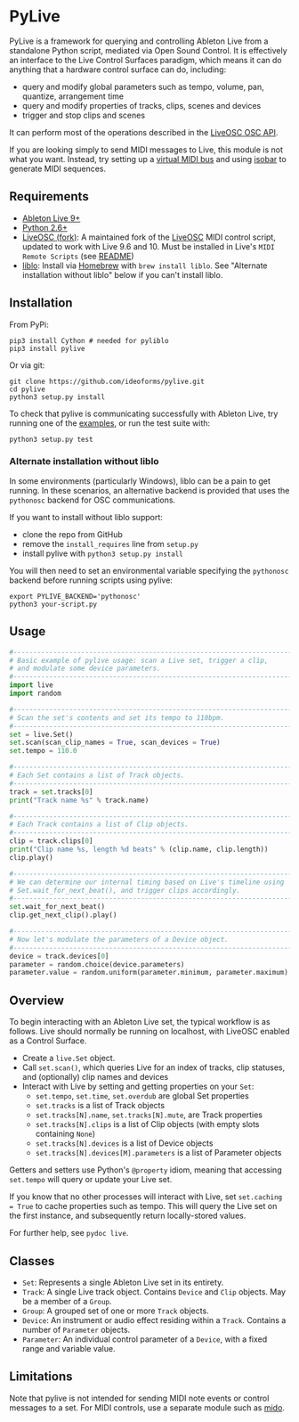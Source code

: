 # PyLive

PyLive is a framework for querying and controlling Ableton Live from a standalone Python script, mediated via Open Sound Control. It is effectively an interface to the Live Control Surfaces paradigm, which means it can do anything that a hardware control surface can do, including:

 - query and modify global parameters such as tempo, volume, pan, quantize, arrangement time
 - query and modify properties of tracks, clips, scenes and devices
 - trigger and stop clips and scenes

It can perform most of the operations described in the [LiveOSC OSC API](https://github.com/hanshuebner/LiveOSC/blob/master/OSCAPI.txt).

If you are looking simply to send MIDI messages to Live, this module is not what you want. Instead, try setting up a [virtual MIDI bus](https://help.ableton.com/hc/en-us/articles/209774225-How-to-setup-a-virtual-MIDI-bus) and using [isobar](https://ideoforms.github.io/isobar/) to generate MIDI sequences.

## Requirements

* [Ableton Live 9+](http://www.ableton.com/live)
* [Python 2.6+](http://www.python.org)
* [LiveOSC (fork)](https://github.com/ideoforms/LiveOSC): A maintained fork of the [LiveOSC](http://livecontrol.q3f.org/ableton-liveapi/liveosc/) MIDI control script, updated to work with Live 9.6 and 10. Must be installed in Live's `MIDI Remote Scripts` (see [README](https://github.com/ideoforms/LiveOSC))
* [liblo](http://liblo.sourceforge.net/): Install via [Homebrew](https://brew.sh/) with `brew install liblo`. See "Alternate installation without liblo" below if you can't install liblo.

## Installation

From PyPi:

```
pip3 install Cython # needed for pyliblo
pip3 install pylive
```

Or via git:
```
git clone https://github.com/ideoforms/pylive.git
cd pylive
python3 setup.py install
```

To check that pylive is communicating successfully with Ableton Live, try running one of the [examples](examples), or run the test suite with:
```
python3 setup.py test
```

### Alternate installation without liblo

In some environments (particularly Windows), liblo can be a pain to get running. In these scenarios, an alternative backend is provided that uses the `pythonosc` backend for OSC communications.

If you want to install without liblo support:

* clone the repo from GitHub
* remove the `install_requires` line from `setup.py`
* install pylive with `python3 setup.py install`

You will then need to set an environmental variable specifying the `pythonosc` backend before running scripts using pylive:

```
export PYLIVE_BACKEND='pythonosc'
python3 your-script.py
```

## Usage

```python
#------------------------------------------------------------------------
# Basic example of pylive usage: scan a Live set, trigger a clip,
# and modulate some device parameters.
#------------------------------------------------------------------------
import live
import random

#------------------------------------------------------------------------
# Scan the set's contents and set its tempo to 110bpm.
#------------------------------------------------------------------------
set = live.Set()
set.scan(scan_clip_names = True, scan_devices = True)
set.tempo = 110.0

#------------------------------------------------------------------------
# Each Set contains a list of Track objects.
#------------------------------------------------------------------------
track = set.tracks[0]
print("Track name %s" % track.name)

#------------------------------------------------------------------------
# Each Track contains a list of Clip objects.
#------------------------------------------------------------------------
clip = track.clips[0]
print("Clip name %s, length %d beats" % (clip.name, clip.length))
clip.play()

#------------------------------------------------------------------------
# We can determine our internal timing based on Live's timeline using
# Set.wait_for_next_beat(), and trigger clips accordingly.
#------------------------------------------------------------------------
set.wait_for_next_beat()
clip.get_next_clip().play()

#------------------------------------------------------------------------
# Now let's modulate the parameters of a Device object.
#------------------------------------------------------------------------
device = track.devices[0]
parameter = random.choice(device.parameters)
parameter.value = random.uniform(parameter.minimum, parameter.maximum)
```

## Overview

To begin interacting with an Ableton Live set, the typical workflow is as follows. Live should normally be running on localhost, with LiveOSC enabled as a Control Surface.

* Create a `live.Set` object.
* Call `set.scan()`, which queries Live for an index of tracks, clip statuses, and (optionally) clip names and devices
* Interact with Live by setting and getting properties on your `Set`:
  * `set.tempo`, `set.time`, `set.overdub` are global Set properties
  * `set.tracks` is a list of Track objects
  * `set.tracks[N].name`, `set.tracks[N].mute`, are Track properties
  * `set.tracks[N].clips` is a list of Clip objects (with empty slots containing `None`)
  * `set.tracks[N].devices` is a list of Device objects
  * `set.tracks[N].devices[M].parameters` is a list of Parameter objects

Getters and setters use Python's `@property` idiom, meaning that accessing `set.tempo` will query or update your Live set.

If you know that no other processes will interact with Live, set `set.caching = True` to cache properties such as tempo. This will query the Live set on the first instance, and subsequently return locally-stored values.

For further help, see `pydoc live`.

## Classes

* `Set`: Represents a single Ableton Live set in its entirety. 
* `Track`: A single Live track object. Contains `Device` and `Clip` objects. May be a member of a `Group`.
* `Group`: A grouped set of one or more `Track` objects.
* `Device`: An instrument or audio effect residing within a `Track`. Contains a number of `Parameter` objects.
* `Parameter`: An individual control parameter of a `Device`, with a fixed range and variable value.

## Limitations

Note that pylive is not intended for sending MIDI note events or control messages to a set. For MIDI controls, use a separate module such as [mido](https://mido.readthedocs.io).
